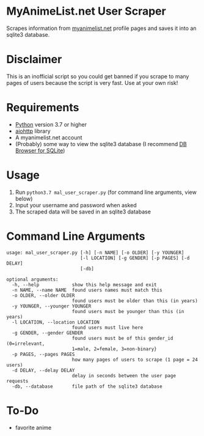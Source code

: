 # MyAnimeList.net User Scraper
Scrapes information from [myanimelist.net](https://myanimelist.net/) profile pages and saves it into an sqlite3 database.
# Disclaimer
This is an inofficial script so you could get banned if you scrape to many pages of users because the script is very fast.
Use at your own risk!
# Requirements
* [Python](https://www.python.org/) version 3.7 or higher
* [aiohttp](https://pypi.org/project/aiohttp/) library
* A myanimelist.net account
* (Probably) some way to view the sqlite3 database (I recommend [DB Browser for SQLite](https://sqlitebrowser.org/))
# Usage
1. Run `python3.7 mal_user_scraper.py` (for command line arguments, view below)
2. Input your username and password when asked
3. The scraped data will be saved in an sqlite3 database
# Command Line Arguments
```
usage: mal_user_scraper.py [-h] [-n NAME] [-o OLDER] [-y YOUNGER]
                           [-l LOCATION] [-g GENDER] [-p PAGES] [-d DELAY]
                           [-db]

optional arguments:
  -h, --help            show this help message and exit
  -n NAME, --name NAME  found users names must match this
  -o OLDER, --older OLDER
                        found users must be older than this (in years)
  -y YOUNGER, --younger YOUNGER
                        found users must be younger than this (in years)
  -l LOCATION, --location LOCATION
                        found users must live here
  -g GENDER, --gender GENDER
                        found users must be of this gender_id (0=irrelevant,
                        1=male, 2=female, 3=non-binary}
  -p PAGES, --pages PAGES
                        how many pages of users to scrape (1 page = 24 users)
  -d DELAY, --delay DELAY
                        delay in seconds between the user page requests
  -db, --database       file path of the sqlite3 database
```
# To-Do
* favorite anime
